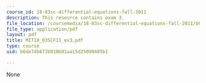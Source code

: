 ```yaml
---
course_id: 18-03sc-differential-equations-fall-2011
description: This resource contains exam 3.
file_location: /coursemedia/18-03sc-differential-equations-fall-2011/b6de7db673b910b01aa15d25099405b1_MIT18_03SCF11_ex3.pdf
file_type: application/pdf
layout: pdf
title: MIT18_03SCF11_ex3.pdf
type: course
uid: b6de7db673b910b01aa15d25099405b1

---
```

None